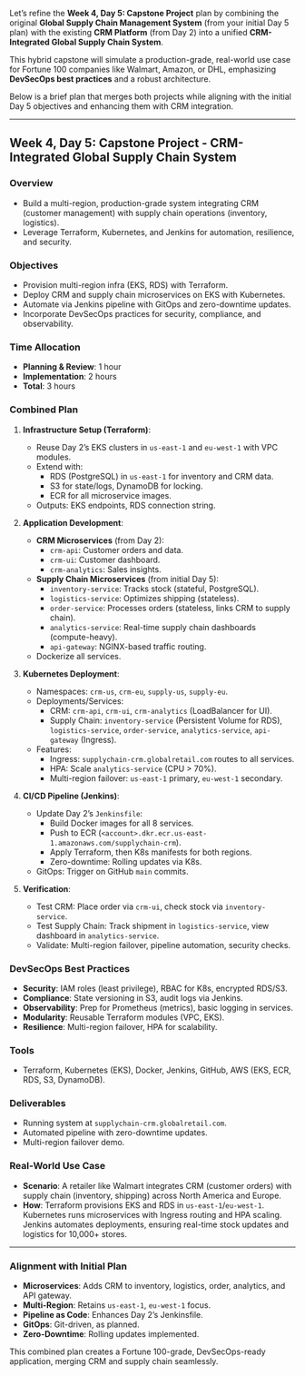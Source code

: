 Let’s refine the **Week 4, Day 5: Capstone Project** plan by combining the original **Global Supply Chain Management System** (from your initial Day 5 plan) with the existing **CRM Platform** (from Day 2) into a unified **CRM-Integrated Global Supply Chain System**. 

This hybrid capstone will simulate a production-grade, real-world use case for Fortune 100 companies like Walmart, Amazon, or DHL, emphasizing **DevSecOps best practices** and a robust architecture. 

Below is a brief plan that merges both projects while aligning with the initial Day 5 objectives and enhancing them with CRM integration.

---

## Week 4, Day 5: Capstone Project - CRM-Integrated Global Supply Chain System

### Overview
- Build a multi-region, production-grade system integrating CRM (customer management) with supply chain operations (inventory, logistics).
- Leverage Terraform, Kubernetes, and Jenkins for automation, resilience, and security.

### Objectives
- Provision multi-region infra (EKS, RDS) with Terraform.
- Deploy CRM and supply chain microservices on EKS with Kubernetes.
- Automate via Jenkins pipeline with GitOps and zero-downtime updates.
- Incorporate DevSecOps practices for security, compliance, and observability.

### Time Allocation
- **Planning & Review**: 1 hour
- **Implementation**: 2 hours
- **Total**: 3 hours

### Combined Plan
1. **Infrastructure Setup (Terraform)**:
   - Reuse Day 2’s EKS clusters in `us-east-1` and `eu-west-1` with VPC modules.
   - Extend with:
     - RDS (PostgreSQL) in `us-east-1` for inventory and CRM data.
     - S3 for state/logs, DynamoDB for locking.
     - ECR for all microservice images.
   - Outputs: EKS endpoints, RDS connection string.

2. **Application Development**:
   - **CRM Microservices** (from Day 2):
     - `crm-api`: Customer orders and data.
     - `crm-ui`: Customer dashboard.
     - `crm-analytics`: Sales insights.
   - **Supply Chain Microservices** (from initial Day 5):
     - `inventory-service`: Tracks stock (stateful, PostgreSQL).
     - `logistics-service`: Optimizes shipping (stateless).
     - `order-service`: Processes orders (stateless, links CRM to supply chain).
     - `analytics-service`: Real-time supply chain dashboards (compute-heavy).
     - `api-gateway`: NGINX-based traffic routing.
   - Dockerize all services.

3. **Kubernetes Deployment**:
   - Namespaces: `crm-us`, `crm-eu`, `supply-us`, `supply-eu`.
   - Deployments/Services:
     - CRM: `crm-api`, `crm-ui`, `crm-analytics` (LoadBalancer for UI).
     - Supply Chain: `inventory-service` (Persistent Volume for RDS), `logistics-service`, `order-service`, `analytics-service`, `api-gateway` (Ingress).
   - Features:
     - Ingress: `supplychain-crm.globalretail.com` routes to all services.
     - HPA: Scale `analytics-service` (CPU > 70%).
     - Multi-region failover: `us-east-1` primary, `eu-west-1` secondary.

4. **CI/CD Pipeline (Jenkins)**:
   - Update Day 2’s `Jenkinsfile`:
     - Build Docker images for all 8 services.
     - Push to ECR (`<account>.dkr.ecr.us-east-1.amazonaws.com/supplychain-crm`).
     - Apply Terraform, then K8s manifests for both regions.
     - Zero-downtime: Rolling updates via K8s.
   - GitOps: Trigger on GitHub `main` commits.

5. **Verification**:
   - Test CRM: Place order via `crm-ui`, check stock via `inventory-service`.
   - Test Supply Chain: Track shipment in `logistics-service`, view dashboard in `analytics-service`.
   - Validate: Multi-region failover, pipeline automation, security checks.

### DevSecOps Best Practices
- **Security**: IAM roles (least privilege), RBAC for K8s, encrypted RDS/S3.
- **Compliance**: State versioning in S3, audit logs via Jenkins.
- **Observability**: Prep for Prometheus (metrics), basic logging in services.
- **Modularity**: Reusable Terraform modules (VPC, EKS).
- **Resilience**: Multi-region failover, HPA for scalability.

### Tools
- Terraform, Kubernetes (EKS), Docker, Jenkins, GitHub, AWS (EKS, ECR, RDS, S3, DynamoDB).

### Deliverables
- Running system at `supplychain-crm.globalretail.com`.
- Automated pipeline with zero-downtime updates.
- Multi-region failover demo.

### Real-World Use Case
- **Scenario**: A retailer like Walmart integrates CRM (customer orders) with supply chain (inventory, shipping) across North America and Europe.
- **How**: Terraform provisions EKS and RDS in `us-east-1`/`eu-west-1`. Kubernetes runs microservices with Ingress routing and HPA scaling. Jenkins automates deployments, ensuring real-time stock updates and logistics for 10,000+ stores.

---

### Alignment with Initial Plan
- **Microservices**: Adds CRM to inventory, logistics, order, analytics, and API gateway.
- **Multi-Region**: Retains `us-east-1`, `eu-west-1` focus.
- **Pipeline as Code**: Enhances Day 2’s Jenkinsfile.
- **GitOps**: Git-driven, as planned.
- **Zero-Downtime**: Rolling updates implemented.

This combined plan creates a Fortune 100-grade, DevSecOps-ready application, merging CRM and supply chain seamlessly. 